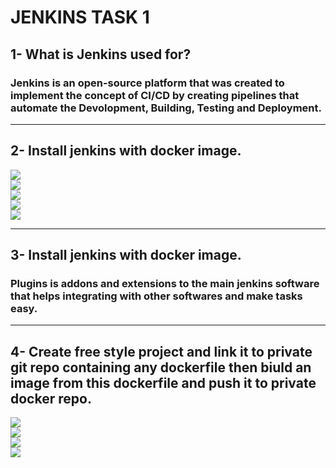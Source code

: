 # **JENKINS TASK 1**


## **1- What is Jenkins used for?**
### Jenkins is an open-source platform that was created to implement the concept of CI/CD by creating pipelines that automate the Devolopment, Building, Testing and Deployment.


------


## **2- Install jenkins with docker image.**
![](https://github.com/abdulrahman102/Sprints_tasks/blob/master/jenkins/jenkins_1/screenshots/1.png)  
![](https://github.com/abdulrahman102/Sprints_tasks/blob/master/jenkins/jenkins_1/screenshots/2.png)  
![](https://github.com/abdulrahman102/Sprints_tasks/blob/master/jenkins/jenkins_1/screenshots/3.png)  
![](https://github.com/abdulrahman102/Sprints_tasks/blob/master/jenkins/jenkins_1/screenshots/4.png)  
![](https://github.com/abdulrahman102/Sprints_tasks/blob/master/jenkins/jenkins_1/screenshots/5.png)  


------

## **3- Install jenkins with docker image.**
### Plugins is addons and extensions to the main jenkins software that helps integrating with other softwares and make tasks easy.


------

## **4- Create free style project and link it to private git repo containing any dockerfile then biuld an image from this dockerfile and push it to private docker repo.**
![](https://github.com/abdulrahman102/Sprints_tasks/blob/master/jenkins/jenkins_1/screenshots/6.png)  
![](https://github.com/abdulrahman102/Sprints_tasks/blob/master/jenkins/jenkins_1/screenshots/7.png)  
![](https://github.com/abdulrahman102/Sprints_tasks/blob/master/jenkins/jenkins_1/screenshots/8.png)  
![](https://github.com/abdulrahman102/Sprints_tasks/blob/master/jenkins/jenkins_1/screenshots/9.png)  
